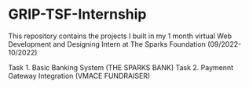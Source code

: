 # GRIP-TSF-Internship
This repository contains the projects I built in my 1 month virtual Web Development and Designing Intern at The Sparks Foundation (09/2022-10/2022)

Task 1. Basic Banking System    (THE SPARKS BANK)
Task 2. Paymennt Gateway Integration    (VMACE FUNDRAISER)
